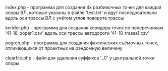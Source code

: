 index.php - программа для создания 4х разбивочных точек для каждой опоры ВЛ, которые указаны в файле 'test.txt' и идут последовательно вдоль оси трассы ВЛ с учётом углов поворота трассы

koridor.php - программа для создания коридора точек по поперечникам '41-18_poper1.csv' вдоль оси трассы автодороги '41-18_trassa1.csv'

pogreh.php - программа для создания фактических съёмочных точек, отличающихся от проектных на рэндомную величину

clearfile.php - файл для удаления суффикса '_C' у центральной точки опоры